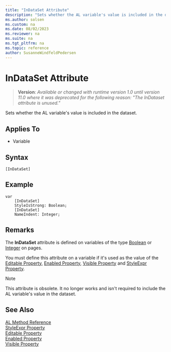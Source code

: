 ```yaml
---
title: "InDataSet Attribute"
description: "Sets whether the AL variable's value is included in the dataset."
ms.author: solsen
ms.custom: na
ms.date: 08/02/2023
ms.reviewer: na
ms.suite: na
ms.tgt_pltfrm: na
ms.topic: reference
author: SusanneWindfeldPedersen
---
```

[//]: # (START>DO_NOT_EDIT)
[//]: # (IMPORTANT:Do not edit any of the content between here and the END>DO_NOT_EDIT.)
[//]: # (Any modifications should be made in the .xml files in the ModernDev repo.)

# InDataSet Attribute
> **Version**: _Available or changed with runtime version 1.0 until version 11.0 where it was deprecated for the following reason: "The InDataset attribute is unused."_

Sets whether the AL variable's value is included in the dataset.


## Applies To

- Variable


## Syntax

```AL
[InDataSet]
```

[//]: # (IMPORTANT: END>DO_NOT_EDIT)

## Example

```al
var
    [InDataSet]
    StyleIsStrong: Boolean;
    [InDataSet]
    NameIndent: Integer;
```

## Remarks

The **InDataSet** attribute is defined on variables of the type [Boolean](../methods-auto/boolean/boolean-data-type.md) or [Integer](../methods-auto/integer/integer-data-type.md) on pages.  

You must define this attribute on a variable if it's used as the value of the [Editable Property](../properties/devenv-editable-property.md), [Enabled Property](../properties/devenv-enabled-property.md), [Visible Property](../properties/devenv-visible-property.md) and [StyleExpr Property](../properties/devenv-styleexpr-property.md).  

> [!NOTE]
> This attribute is obsolete. It no longer works and isn't required to include the AL variable's value in the dataset.

## See Also

[AL Method Reference](../methods-auto/library.md)  
[StyleExpr Property](../properties/devenv-styleexpr-property.md)  
[Editable Property](../properties/devenv-editable-property.md)  
[Enabled Property](../properties/devenv-enabled-property.md)  
[Visible Property](../properties/devenv-visible-property.md)